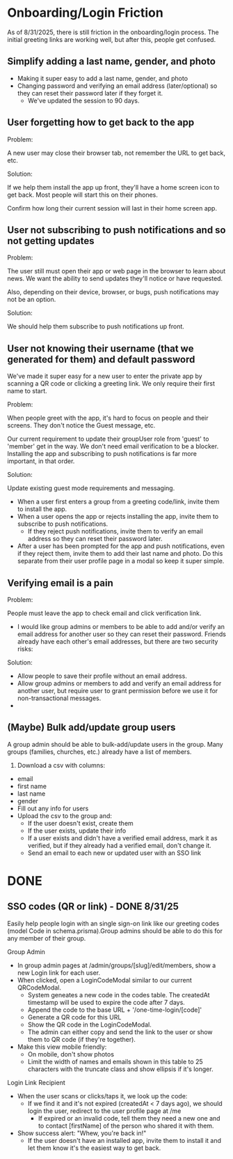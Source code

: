 # Onboarding/Login Friction

As of 8/31/2025, there is still friction in the onboarding/login process. The
initial greeting links are working well, but after this, people get confused.

## Simplify adding a last name, gender, and photo

- Making it super easy to add a last name, gender, and photo
- Changing password and verifying an email address (later/optional) so they can
  reset their password later if they forget it.
  - We've updated the session to 90 days.

## User forgetting how to get back to the app

Problem:

A new user may close their browser tab, not remember the URL to get back, etc.

Solution:

If we help them install the app up front, they'll have a home screen icon to get
back. Most people will start this on their phones.

Confirm how long their current session will last in their home screen app.

## User not subscribing to push notifications and so not getting updates

Problem:

The user still must open their app or web page in the browser to learn about
news. We want the ability to send updates they'll notice or have requested.

Also, depending on their device, browser, or bugs, push notifications may not be
an option.

Solution:

We should help them subscribe to push notifications up front.

## User not knowing their username (that we generated for them) and default password

We've made it super easy for a new user to enter the private app by scanning a
QR code or clicking a greeting link. We only require their first name to start.

Problem:

When people greet with the app, it's hard to focus on people and their screens.
They don't notice the Guest message, etc.

Our current requirement to update their groupUser role from 'guest' to 'member'
get in the way. We don't need email verification to be a blocker. Installing the
app and subscribing to push notifications is far more important, in that order.

Solution:

Update existing guest mode requirements and messaging.

- When a user first enters a group from a greeting code/link, invite them to
  install the app.
- When a user opens the app or rejects installing the app, invite them to
  subscribe to push notifications.
  - If they reject push notifications, invite them to verify an email address so
    they can reset their password later.
- After a user has been prompted for the app and push notifications, even if
  they reject them, invite them to add their last name and photo. Do this
  separate from their user profile page in a modal so keep it super simple.

## Verifying email is a pain

Problem:

People must leave the app to check email and click verification link.

- I would like group admins or members to be able to add and/or verify an email
  address for another user so they can reset their password. Friends already
  have each other's email addresses, but there are two security risks:

Solution:

- Allow people to save their profile without an email address.
- Allow group admins or members to add and verify an email address for another
  user, but require user to grant permission before we use it for
  non-transactional messages.
-

## (Maybe) Bulk add/update group users

A group admin should be able to bulk-add/update users in the group. Many groups
(families, churches, etc.) already have a list of members.

1. Download a csv with columns:

- email
- first name
- last name
- gender
- Fill out any info for users
- Upload the csv to the group and:
  - If the user doesn't exist, create them
  - If the user exists, update their info
  - If a user exists and didn't have a verified email address, mark it as
    verified, but if they already had a verified email, don't change it.
  - Send an email to each new or updated user with an SSO link

# DONE

## SSO codes (QR or link) - DONE 8/31/25

Easily help people login with an single sign-on link like our greeting codes
(model Code in schema.prisma).Group admins should be able to do this for any
member of their group.

Group Admin

- In group admin pages at /admin/groups/[slug]/edit/members, show a new Login
  link for each user.
- When clicked, open a LoginCodeModal similar to our current QRCodeModal.
  - System geneates a new code in the codes table. The createdAt timestamp will
    be used to expire the code after 7 days.
  - Append the code to the base URL + '/one-time-login/[code]'
  - Generate a QR code for this URL
  - Show the QR code in the LoginCodeModal.
  - The admin can either copy and send the link to the user or show them to QR
    code (if they're together).
- Make this view mobile friendly:
  - On mobile, don't show photos
  - Limit the width of names and emails shown in this table to 25 characters
    with the truncate class and show ellipsis if it's longer.

Login Link Recipient

- When the user scans or clicks/taps it, we look up the code:
  - If we find it and it's not expired (createdAt < 7 days ago), we should login
    the user, redirect to the user profile page at /me
    - If expired or an invalid code, tell them they need a new one and to
      contact [firstName] of the person who shared it with them.
- Show success alert: "Whew, you're back in!"
  - If the user doesn't have an installed app, invite them to install it and let
    them know it's the easiest way to get back.
